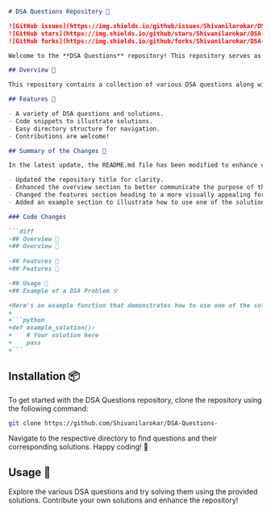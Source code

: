 ```markdown
# DSA Questions Repository 🚀

![GitHub issues](https://img.shields.io/github/issues/Shivanilarokar/DSA-Questions-)
![GitHub stars](https://img.shields.io/github/stars/Shivanilarokar/DSA-Questions-)
![GitHub forks](https://img.shields.io/github/forks/Shivanilarokar/DSA-Questions-)

Welcome to the **DSA Questions** repository! This repository serves as a comprehensive guide for anyone looking to strengthen their understanding of Data Structures and Algorithms. 🎉

## Overview 🎈

This repository contains a collection of various DSA questions along with their solutions to help you practice and master data structures and algorithms.

## Features 🎉

- A variety of DSA questions and solutions.
- Code snippets to illustrate solutions.
- Easy directory structure for navigation.
- Contributions are welcome!

## Summary of the Changes 🔧

In the latest update, the README.md file has been modified to enhance clarity and improve user engagement. The following changes were made:

- Updated the repository title for clarity.
- Enhanced the overview section to better communicate the purpose of the repository.
- Changed the features section heading to a more visually appealing format.
- Added an example section to illustrate how to use one of the solutions.

### Code Changes

```diff
-## Overview 🎈
+## Overview 🚀
 
-## Features 🎈
+## Features 🎉

-## Usage 📖
+## Example of a DSA Problem 💡

+Here's an example function that demonstrates how to use one of the solutions:
+
+```python
+def example_solution():
+    # Your solution here
+    pass
+```
```

## Installation 📦

To get started with the DSA Questions repository, clone the repository using the following command:

```bash
git clone https://github.com/Shivanilarokar/DSA-Questions-
```

Navigate to the respective directory to find questions and their corresponding solutions. Happy coding! 🚀

## Usage 📖

Explore the various DSA questions and try solving them using the provided solutions. Contribute your own solutions and enhance the repository!

```